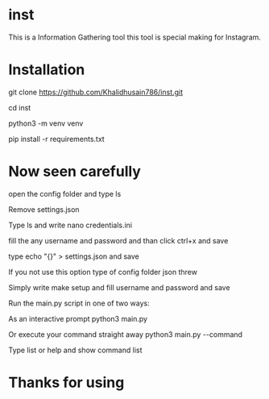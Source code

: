 # inst 
This is a Information Gathering tool 
this tool is special making for Instagram.

# Installation

git clone https://github.com/Khalidhusain786/inst.git

cd inst

python3 -m venv venv

pip install -r requirements.txt

# Now seen carefully

open the config folder and  type ls

Remove  settings.json

Type ls and write nano credentials.ini

fill the any username and password and than click ctrl+x and save 

type echo "{}" > settings.json and save

If you not use this option type of config folder json threw

Simply write make setup and fill username and password and save

Run the main.py script in one of two ways:

As an interactive prompt python3 main.py <target username>
  
Or execute your command straight away python3 main.py <target username> --command <command>
  
Type list or help and show command list 

# Thanks for using 
  
  
